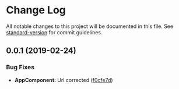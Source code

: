 # Change Log

All notable changes to this project will be documented in this file. See [standard-version](https://github.com/conventional-changelog/standard-version) for commit guidelines.

## 0.0.1 (2019-02-24)


### Bug Fixes

* **AppComponent:** Url corrected ([f0cfe7d](https://github.com/ashishsingh4u/sing-bus/commit/f0cfe7d))
